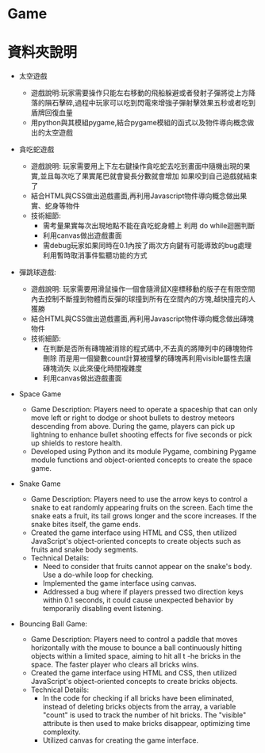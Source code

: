 # Game

# 資料夾說明

* 太空遊戲
  * 遊戲說明:玩家需要操作只能左右移動的飛船躲避或者發射子彈將從上方降落的隕石擊碎,過程中玩家可以吃到閃電來增強子彈射擊效果五秒或者吃到盾牌回復血量
  * 用python與其模組pygame,結合pygame模組的函式以及物件導向概念做出的太空遊戲

* 貪吃蛇遊戲
  * 遊戲說明: 玩家需要用上下左右鍵操作貪吃蛇去吃到畫面中隨機出現的果實,並且每次吃了果實尾巴就會變長分數就會增加 如果咬到自己遊戲就結束了
  * 結合HTML與CSS做出遊戲畫面,再利用Javascript物件導向概念做出果實、蛇身等物件
  * 技術細節:
    * 需考量果實每次出現地點不能在貪吃蛇身體上 利用 do while迴圈判斷
    * 利用canvas做出遊戲畫面
    * 需debug玩家如果同時在0.1內按了兩次方向鍵有可能導致的bug處理 利用暫時取消事件監聽功能的方式
* 彈跳球遊戲:
  * 遊戲說明: 玩家需要用滑鼠操作一個會隨滑鼠X座標移動的版子在有限空間內去控制不斷撞到物體而反彈的球撞到所有在空間內的方塊,越快撞完的人獲勝
  * 結合HTML與CSS做出遊戲畫面,再利用Javascript物件導向概念做出磚塊物件
  * 技術細節:
    * 在判斷是否所有磚塊被消除的程式碼中,不去真的將陣列中的磚塊物件刪除 而是用一個變數count計算被撞擊的磚塊再利用visible屬性去讓磚塊消失 以此來優化時間複雜度
    * 利用canvas做出遊戲畫面
   
* Space Game
  * Game Description: Players need to operate a spaceship that can only move left or right to dodge or shoot bullets to destroy meteors descending from above. During the game, players      can pick up lightning to enhance bullet shooting effects for five seconds or pick up shields to restore health.
  * Developed using Python and its module Pygame, combining Pygame module functions and object-oriented concepts to create the space game.
    
* Snake Game

  * Game Description: Players need to use the arrow keys to control a snake to eat randomly appearing fruits on the screen. Each time the snake eats a fruit, its tail grows longer and      the score increases. If the snake bites itself, the game ends.
  * Created the game interface using HTML and CSS, then utilized JavaScript's object-oriented concepts to create objects such as fruits and snake body segments.
  * Technical Details:
    * Need to consider that fruits cannot appear on the snake's body. Use a do-while loop for checking.
    * Implemented the game interface using canvas.
    * Addressed a bug where if players pressed two direction keys within 0.1 seconds, it could cause unexpected behavior by temporarily disabling event listening.

* Bouncing Ball Game:

  * Game Description: Players need to control a paddle that moves horizontally with the mouse to bounce a ball continuously hitting objects within a limited space, aiming to hit all t      -he bricks in the space. The faster player who clears all bricks wins.
  * Created the game interface using HTML and CSS, then utilized JavaScript's object-oriented concepts to create bricks objects.
  * Technical Details:
    * In the code for checking if all bricks have been eliminated, instead of deleting bricks objects from the array, a variable "count" is used to track the number of hit bricks. The
      "visible" attribute is then used to make bricks disappear, optimizing time complexity.
    * Utilized canvas for creating the game interface.
